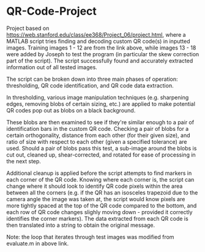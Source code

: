 # QR-Code-Project
Project based on https://web.stanford.edu/class/ee368/Project_06/project.html, where a MATLAB script tries finding and decoding custom QR code(s) in inputted images. Training images 1 - 12 are from the link above, while images 13 - 18 were added by Joseph to test the program (in particular the skew correction part of the script). The script successfully found and accurately extracted information out of all tested images.

The script can be broken down into three main phases of operation: thresholding, QR code identification, and QR code data extraction.

In thresholding, various image manipulation techniques (e.g. sharpening edges, removing blobs of certain sizing, etc.) are applied to make potential QR codes pop out as blobs on a black background.

These blobs are then examined to see if they're similar enough to a pair of identification bars in the custom QR code. Checking a pair of blobs for a certain orthogonality, distance from each other (for their given size), and ratio of size with respect to each other (given a specified tolerance) are used. Should a pair of blobs pass this test, a sub-image around the blobs is cut out, cleaned up, shear-corrected, and rotated for ease of processing in the next step.

Additional cleanup is applied before the script attempts to find markers in each corner of the QR code. Knowing where each corner is, the script can change where it should look to identify QR code pixels within the area between all the corners (e.g. if the QR has an isosceles trapezoid due to the camera angle the image was taken at, the script would know pixels are more tightly spaced at the top of the QR code compared to the bottom, and each row of QR code changes slighly moving down - provided it correctly identifies the corner markers). The data extracted from each QR code is then translated into a string to obtain the original message.

Note: the loop that iterates through test images was modified from evaluate.m in above link.
